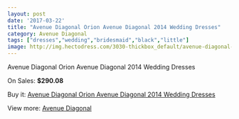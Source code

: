 ```yaml
---
layout: post
date: '2017-03-22'
title: "Avenue Diagonal Orion Avenue Diagonal 2014 Wedding Dresses"
category: Avenue Diagonal
tags: ["dresses","wedding","bridesmaid","black","little"]
image: http://img.hectodress.com/3030-thickbox_default/avenue-diagonal-orion-avenue-diagonal-2014-wedding-dresses.jpg
---
```

Avenue Diagonal Orion Avenue Diagonal 2014 Wedding Dresses

On Sales: **$290.08**
<a href="https://www.hectodress.com/avenue-diagonal/1650-avenue-diagonal-orion-avenue-diagonal-2014-wedding-dresses.html"><amp-img layout="responsive" width="600" height="600" src="//img.hectodress.com/3030-thickbox_default/avenue-diagonal-orion-avenue-diagonal-2014-wedding-dresses.jpg" alt="Avenue Diagonal Orion Avenue Diagonal 2014 Wedding Dresses 0" /></a>
<a href="https://www.hectodress.com/avenue-diagonal/1650-avenue-diagonal-orion-avenue-diagonal-2014-wedding-dresses.html"><amp-img layout="responsive" width="600" height="600" src="//img.hectodress.com/3032-thickbox_default/avenue-diagonal-orion-avenue-diagonal-2014-wedding-dresses.jpg" alt="Avenue Diagonal Orion Avenue Diagonal 2014 Wedding Dresses 1" /></a>
<a href="https://www.hectodress.com/avenue-diagonal/1650-avenue-diagonal-orion-avenue-diagonal-2014-wedding-dresses.html"><amp-img layout="responsive" width="600" height="600" src="//img.hectodress.com/3031-thickbox_default/avenue-diagonal-orion-avenue-diagonal-2014-wedding-dresses.jpg" alt="Avenue Diagonal Orion Avenue Diagonal 2014 Wedding Dresses 2" /></a>

Buy it: [Avenue Diagonal Orion Avenue Diagonal 2014 Wedding Dresses](https://www.hectodress.com/avenue-diagonal/1650-avenue-diagonal-orion-avenue-diagonal-2014-wedding-dresses.html "Avenue Diagonal Orion Avenue Diagonal 2014 Wedding Dresses")

View more: [Avenue Diagonal](https://www.hectodress.com/23-avenue-diagonal "Avenue Diagonal")